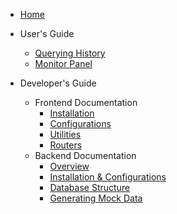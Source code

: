 * [Home](README.md)

* User's Guide
    * [Querying History](frontend/history-panel.md)
    * [Monitor Panel](frontend/panel-usage.md)

- Developer's Guide
    - Frontend Documentation
        - [Installation](frontend/README.md)
        - [Configurations](frontend/conf.md)
        - [Utilities](frontend/utils.md)
        - [Routers](frontend/routers.md)

    <!-- TODO: Add more things... -->
    - Backend Documentation
        * [Overview](backend/overview.md)
        * [Installation \& Configurations](backend/backend-conf.md)
        * [Database Structure](backend/db-structure.md)
        * [Generating Mock Data](backend/gendata.md)